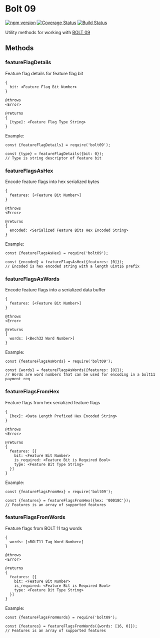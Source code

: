 # Bolt 09

[![npm version](https://badge.fury.io/js/bolt09.svg)](https://badge.fury.io/js/bolt09)
[![Coverage Status](https://coveralls.io/repos/github/alexbosworth/bolt09/badge.svg?branch=master)](https://coveralls.io/github/alexbosworth/bolt09?branch=master)
[![Build Status](https://travis-ci.org/alexbosworth/bolt09.svg?branch=master)](https://travis-ci.org/alexbosworth/bolt09)

Utility methods for working with [BOLT 09](https://github.com/lightningnetwork/lightning-rfc/blob/master/09-features.md)

## Methods

### featureFlagDetails

Feature flag details for feature flag bit

    {
      bit: <Feature Flag Bit Number>
    }

    @throws
    <Error>

    @returns
    {
      [type]: <Feature Flag Type String>
    }

Example:

```node
const {featureFlagDetails} = require('bolt09');

const {type} = featureFlagDetails({bit: 0});
// Type is string descriptor of feature bit
```

### featureFlagsAsHex

Encode feature flags into hex serialized bytes

    {
      features: [<Feature Bit Number>]
    }

    @throws
    <Error>

    @returns
    {
      encoded: <Serialized Feature Bits Hex Encoded String>
    }

Example:

```node
const {featureFlagsAsHex} = require('bolt09');

const {encoded} = featureFlagsAsHex({features: [0]});
// Encoded is hex encoded string with a length uint16 prefix
```

### featureFlagsAsWords

Encode feature flags into a serialized data buffer

    {
      features: [<Feature Bit Number>]
    }

    @throws
    <Error>

    @returns
    {
      words: [<Bech32 Word Number>]
    }

Example:

```node
const {featureFlagsAsWords} = require('bolt09');

const {words} = featureFlagsAsWords({features: [0]});
// Words are word numbers that can be used for encoding in a bolt11 payment req
```

### featureFlagsFromHex

Feature flags from hex serialized feature flags

    {
      [hex]: <Data Length Prefixed Hex Encoded String>
    }

    @throws
    <Error>

    @returns
    {
      features: [{
        bit: <Feature Bit Number>
        is_required: <Feature Bit is Required Bool>
        type: <Feature Bit Type String>
      }]
    }

Example:

```node
const {featureFlagsFromHex} = require('bolt09');

const {features} = featureFlagsFromHex({hex: '00018C'});
// Features is an array of supported features
```

### featureFlagsFromWords

Feature flags from BOLT 11 tag words

    {
      words: [<BOLT11 Tag Word Number>]
    }

    @throws
    <Error>

    @returns
    {
      features: [{
        bit: <Feature Bit Number>
        is_required: <Feature Bit is Required Bool>
        type: <Feature Bit Type String>
      }]
    }

Example:

```node
const {featureFlagsFromWords} = require('bolt09');

const {features} = featureFlagsFromWords({words: [16, 0]});
// Features is an array of supported features
```
